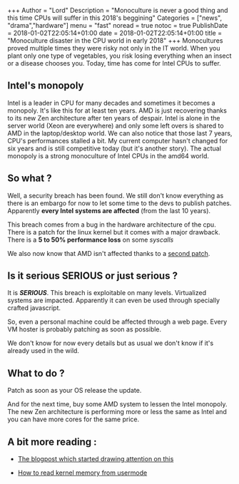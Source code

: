 +++
Author = "Lord"
Description = "Monoculture is never a good thing and this time CPUs will suffer in this 2018's beggining"
Categories = ["news", "drama","hardware"]
menu = "fast"
noread = true
notoc = true
PublishDate = 2018-01-02T22:05:14+01:00
date = 2018-01-02T22:05:14+01:00
title = "Monoculture disaster in the CPU world in early 2018"
+++
Monocultures proved multiple times they were risky not only in the IT world. When you plant only one type of vegetables, you risk losing everything when an insect or a disease chooses you. Today, time has come for Intel CPUs to suffer.

## Intel's monopoly
Intel is a leader in CPU for many decades and sometimes it becomes a monopoly. It's like this for at least ten years. AMD is just recovering thanks to its new Zen architecture after ten years of despair. Intel is alone in the server world (Xeon are everywhere) and only some left overs is shared to AMD in the laptop/desktop world. We can also notice that those last 7 years, CPU's performances stalled a bit. My current computer hasn't changed for six years and is still competitive today (but it's another story). The actual monopoly is a strong monoculture of Intel CPUs in the amd64 world.

## So what ?
Well, a security breach has been found. We still don't know everything as there is an embargo for now to let some time to the devs to publish patches. Apparently **every Intel systems are affected** (from the last 10 years).

This breach comes from a bug in the hardware architecture of the cpu. There is a patch for the linux kernel but it comes with a major drawback. There is a **5 to 50% performance loss** on some *syscalls*

We also now know that AMD isn't affected thanks to a [second patch](https://lkml.org/lkml/2017/12/27/2).

## Is it serious SERIOUS or just serious ?
It is ***SERIOUS***. This breach is exploitable on many levels. Virtualized systems are impacted. Apparently it can even be used through specially crafted javascript.

So, even a personal machine could be affected through a web page. Every VM hoster is probably patching as soon as possible.

We don't know for now every details but as usual we don't know if it's already used in the wild.

## What to do ?
Patch as soon as your OS release the update.

And for the next time, buy some AMD system to lessen the Intel monopoly. The new Zen architecture is performing more or less the same as Intel and you can have more cores for the same price.

## A bit more reading :

  - [The blogpost which started drawing attention on this](http://pythonsweetness.tumblr.com/post/169166980422/the-mysterious-case-of-the-linux-page-table)

  - [How to read kernel memory from usermode](https://cyber.wtf/2017/07/28/negative-result-reading-kernel-memory-from-user-mode/)
